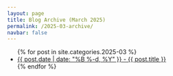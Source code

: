 ```yaml
---
layout: page
title: Blog Archive (March 2025)
permalink: /2025-03-archive/
navbar: false
---
```


<ul>
  {% for post in site.categories.2025-03 %}
    <li><a href="{{ post.url }}">{{ post.date | date: "%B %-d, %Y" }} - {{ post.title }}</a></li>
  {% endfor %}
</ul>